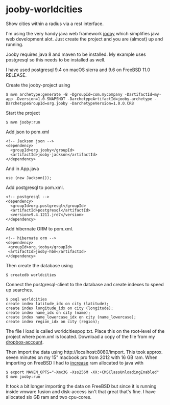 # jooby-worldcities
Show cities within a radius via a rest interface.

I'm using the very handy java web framework [jooby][1] which simplifies java web development alot. Just
create the project and you are (almost) up and running.

Jooby requires java 8 and maven to be installed. My example uses postgresql so this needs to be installed as well.

I have used postgresql 9.4 on macOS sierra and 9.6 on FreeBSD 11.0 RELEASE.

Create the jooby-project using

```
$ mvn archetype:generate -B -DgroupId=com.mycompany -DartifactId=my-app -Dversion=1.0-SNAPSHOT -DarchetypeArtifactId=jooby-archetype -DarchetypeGroupId=org.jooby -DarchetypeVersion=1.0.0.CR8
```

Start the project

```
$ mvn jooby:run
```

Add json to pom.xml

```
<!-- Jackson json -->
<dependency>
  <groupId>org.jooby</groupId>
  <artifactId>jooby-jackson</artifactId>
</dependency>
```
And in App.java

```
use (new Jackson());
```

Add postgresql to pom.xml.

```
<!-- postgresql -->
<dependency>
  <groupId>org.postgresql</groupId>
  <artifactId>postgresql</artifactId>
  <version>9.4.1211.jre7</version>
</dependency>
```

Add hibernate ORM to pom.xml.

```
<!-- hibernate orm -->
<dependency>
 <groupId>org.jooby</groupId>
 <artifactId>jooby-hbm</artifactId>
</dependency>
```

Then create the database using

```
$ createdb worldcities
```

Connect the postgresql-client to the database and create indexes to speed up searches.

```
$ psql worldcities
create index latitude_idx on city (latitude);
create index longitude_idx on city (longitude);
create index name_idx on city (name);
create index name_lowercase_idx on city (name_lowercase);
create index region_idx on city (region);
```

The file I load is called worldcitiespop.txt. Place this on the root-level of the project where pom.xml is located. Download a copy of the file from my [dropbox-account][2].

Then import the data using http://localhost:8080/import. This took approx. seven minutes on my 15" macbook pro from 2012 with 16 GB ram. When importing on FreeBSD I had to [increase][3] ram allocated to java with

```
$ export MAVEN_OPTS="-Xmx3G -Xss256M -XX:+CMSClassUnloadingEnabled"
$ mvn jooby:run
```

It took a bit longer importing the data on FreeBSD but since it is running inside vmware fusion and disk-access isn't that great that's fine. I have allocated six GB ram and two cpu-cores.

[1]: http://jooby.org
[2]: https://dl.dropboxusercontent.com/u/2729115/worldcitiespop.zip
[3]: http://stackoverflow.com/a/18771124/319826
